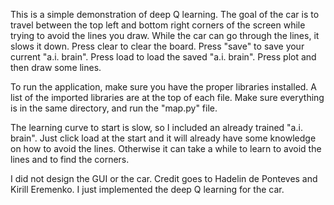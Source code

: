 This is a simple demonstration of deep Q learning. The goal of the car is to travel between the top left and bottom right corners of the screen while trying to avoid the lines you draw. While the car can go through the lines, it slows it down. Press clear to clear the board. Press "save" to save your current "a.i. brain". Press load to load the saved "a.i. brain". Press plot and then draw some lines.

To run the application, make sure you have the proper libraries installed. A list of the imported libraries are at the top of each file. Make sure everything is in the same directory, and run the "map.py" file.  

The learning curve to start is slow, so I included an already trained "a.i. brain". Just click load at the start and it will already have some knowledge on how to avoid the lines. Otherwise it can take a while to learn to avoid the lines and to find the corners.

I did not design the GUI or the car. Credit goes to Hadelin de Ponteves and Kirill Eremenko. I just implemented the deep Q learning for the car.
